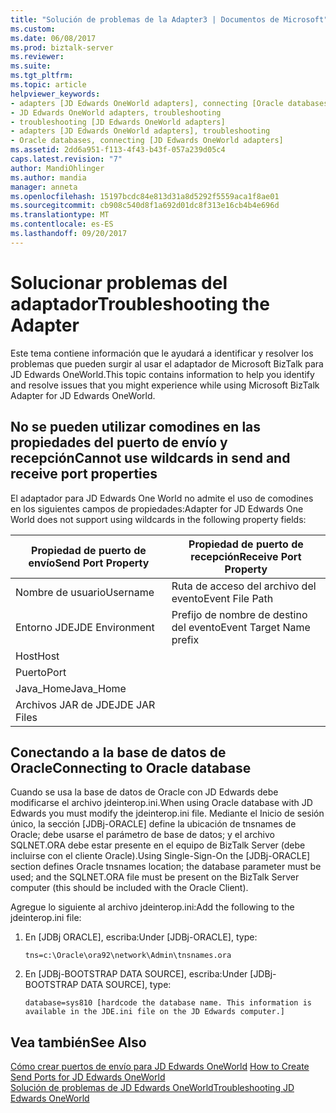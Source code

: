```yaml
---
title: "Solución de problemas de la Adapter3 | Documentos de Microsoft"
ms.custom: 
ms.date: 06/08/2017
ms.prod: biztalk-server
ms.reviewer: 
ms.suite: 
ms.tgt_pltfrm: 
ms.topic: article
helpviewer_keywords:
- adapters [JD Edwards OneWorld adapters], connecting [Oracle databases]
- JD Edwards OneWorld adapters, troubleshooting
- troubleshooting [JD Edwards OneWorld adapters]
- adapters [JD Edwards OneWorld adapters], troubleshooting
- Oracle databases, connecting [JD Edwards OneWorld adapters]
ms.assetid: 2dd6a951-f113-4f43-b43f-057a239d05c4
caps.latest.revision: "7"
author: MandiOhlinger
ms.author: mandia
manager: anneta
ms.openlocfilehash: 15197bcdc84e813d31a8d5292f5559aca1f8ae01
ms.sourcegitcommit: cb908c540d8f1a692d01dc8f313e16cb4b4e696d
ms.translationtype: MT
ms.contentlocale: es-ES
ms.lasthandoff: 09/20/2017
---
```

# <a name="troubleshooting-the-adapter"></a><span data-ttu-id="514e4-102">Solucionar problemas del adaptador</span><span class="sxs-lookup"><span data-stu-id="514e4-102">Troubleshooting the Adapter</span></span>
<span data-ttu-id="514e4-103">Este tema contiene información que le ayudará a identificar y resolver los problemas que pueden surgir al usar el adaptador de Microsoft BizTalk para JD Edwards OneWorld.</span><span class="sxs-lookup"><span data-stu-id="514e4-103">This topic contains information to help you identify and resolve issues that you might experience while using Microsoft BizTalk Adapter for JD Edwards OneWorld.</span></span>  
  
## <a name="cannot-use-wildcards-in-send-and-receive-port-properties"></a><span data-ttu-id="514e4-104">No se pueden utilizar comodines en las propiedades del puerto de envío y recepción</span><span class="sxs-lookup"><span data-stu-id="514e4-104">Cannot use wildcards in send and receive port properties</span></span>  
 <span data-ttu-id="514e4-105">El adaptador para JD Edwards One World no admite el uso de comodines en los siguientes campos de propiedades:</span><span class="sxs-lookup"><span data-stu-id="514e4-105">Adapter for JD Edwards One World does not support using wildcards in the following property fields:</span></span>  
  
|<span data-ttu-id="514e4-106">Propiedad de puerto de envío</span><span class="sxs-lookup"><span data-stu-id="514e4-106">Send Port Property</span></span>|<span data-ttu-id="514e4-107">Propiedad de puerto de recepción</span><span class="sxs-lookup"><span data-stu-id="514e4-107">Receive Port Property</span></span>|  
|------------------------|---------------------------|  
|<span data-ttu-id="514e4-108">Nombre de usuario</span><span class="sxs-lookup"><span data-stu-id="514e4-108">Username</span></span>|<span data-ttu-id="514e4-109">Ruta de acceso del archivo del evento</span><span class="sxs-lookup"><span data-stu-id="514e4-109">Event File Path</span></span>|  
|<span data-ttu-id="514e4-110">Entorno JDE</span><span class="sxs-lookup"><span data-stu-id="514e4-110">JDE Environment</span></span>|<span data-ttu-id="514e4-111">Prefijo de nombre de destino del evento</span><span class="sxs-lookup"><span data-stu-id="514e4-111">Event Target Name prefix</span></span>|  
|<span data-ttu-id="514e4-112">Host</span><span class="sxs-lookup"><span data-stu-id="514e4-112">Host</span></span>||  
|<span data-ttu-id="514e4-113">Puerto</span><span class="sxs-lookup"><span data-stu-id="514e4-113">Port</span></span>||  
|<span data-ttu-id="514e4-114">Java_Home</span><span class="sxs-lookup"><span data-stu-id="514e4-114">Java_Home</span></span>||  
|<span data-ttu-id="514e4-115">Archivos JAR de JDE</span><span class="sxs-lookup"><span data-stu-id="514e4-115">JDE JAR Files</span></span>||  
  
## <a name="connecting-to-oracle-database"></a><span data-ttu-id="514e4-116">Conectando a la base de datos de Oracle</span><span class="sxs-lookup"><span data-stu-id="514e4-116">Connecting to Oracle database</span></span>  
 <span data-ttu-id="514e4-117">Cuando se usa la base de datos de Oracle con JD Edwards debe modificarse el archivo jdeinterop.ini.</span><span class="sxs-lookup"><span data-stu-id="514e4-117">When using Oracle database with JD Edwards you must modify the jdeinterop.ini file.</span></span> <span data-ttu-id="514e4-118">Mediante el Inicio de sesión único, la sección [JDBj-ORACLE] define la ubicación de tnsnames de Oracle; debe usarse el parámetro de base de datos; y el archivo SQLNET.ORA debe estar presente en el equipo de BizTalk Server (debe incluirse con el cliente Oracle).</span><span class="sxs-lookup"><span data-stu-id="514e4-118">Using Single-Sign-On the [JDBj-ORACLE] section defines Oracle tnsnames location; the database parameter must be used; and the SQLNET.ORA file must be present on the BizTalk Server computer (this should be included with the Oracle Client).</span></span>  
  
 <span data-ttu-id="514e4-119">Agregue lo siguiente al archivo jdeinterop.ini:</span><span class="sxs-lookup"><span data-stu-id="514e4-119">Add the following to the jdeinterop.ini file:</span></span>  
  
1.  <span data-ttu-id="514e4-120">En [JDBj ORACLE], escriba:</span><span class="sxs-lookup"><span data-stu-id="514e4-120">Under [JDBj-ORACLE], type:</span></span>  
  
    ```  
    tns=c:\Oracle\ora92\network\Admin\tnsnames.ora  
    ```  
  
2.  <span data-ttu-id="514e4-121">En [JDBj-BOOTSTRAP DATA SOURCE], escriba:</span><span class="sxs-lookup"><span data-stu-id="514e4-121">Under [JDBj-BOOTSTRAP DATA SOURCE], type:</span></span>  
  
    ```  
    database=sys810 [hardcode the database name. This information is available in the JDE.ini file on the JD Edwards computer.]  
    ```  
  
## <a name="see-also"></a><span data-ttu-id="514e4-122">Vea también</span><span class="sxs-lookup"><span data-stu-id="514e4-122">See Also</span></span>  
 <span data-ttu-id="514e4-123">[Cómo crear puertos de envío para JD Edwards OneWorld](../core/how-to-create-send-ports-for-jd-edwards-oneworld.md) </span><span class="sxs-lookup"><span data-stu-id="514e4-123">[How to Create Send Ports for JD Edwards OneWorld](../core/how-to-create-send-ports-for-jd-edwards-oneworld.md) </span></span>  
 [<span data-ttu-id="514e4-124">Solución de problemas de JD Edwards OneWorld</span><span class="sxs-lookup"><span data-stu-id="514e4-124">Troubleshooting JD Edwards OneWorld</span></span>](../core/troubleshooting-jd-edwards-oneworld.md)